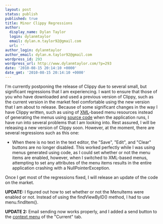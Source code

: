 ```yaml
---
layout: post
status: publish
published: true
title: Minor Clippy Regressions
author:
  display_name: Dylan Taylor
  login: dylanmtaylor
  email: dylan.m.taylor92@gmail.com
  url: ''
author_login: dylanmtaylor
author_email: dylan.m.taylor92@gmail.com
wordpress_id: 293
wordpress_url: http://www.dylanmtaylor.com/?p=293
date: '2010-08-15 20:14:10 +0000'
date_gmt: '2010-08-15 20:14:10 +0000'
---
```

<p>I'm currently postponing the release of Clippy due to several small, but significant regressions that I am experiencing. I want to ensure that those of you who have downloaded and used a previous version of Clippy, such as the current version in the market feel comfortable using the new version that I am about to release. Because of some significant changes in the way I have Clippy written, such as using of <a class="zem_slink" title="XML" rel="wikipedia" href="http://en.wikipedia.org/wiki/XML">XML</a>-based menu resources instead of generating the menus using <a class="zem_slink" title="Source code" rel="wikipedia" href="http://en.wikipedia.org/wiki/Source_code">source code</a> when the application runs, I have run into several problems that I am looking into. Rest assured, I will be releasing a new version of Clippy soon. However, at the moment, there are several regressions such as this one:</p>
<ul>
<li>When there is no text in the text editor, the "Save", "Edit", and "Clear" buttons are no longer disabled. This worked perfectly while I was using menus generated using code, as I could set whether or not the menu items are enabled, however, when I switched to XML-based menus, attempting to set any attributes of the menu items results in the entire application crashing with a NullPointerException.</li>
</ul>
<p>Once I get most of the regressions fixed, I will release an update of the code on the market.</p>
<p><strong>UPDATE:</strong> I figured out how to set whether or not the MenuItems were enabled or not. Instead of using the findViewByID() method, I had to use menu.findItem().</p>
<p><strong>UPDATE 2:</strong> Email sending now works properly, and I added a send button to the <a class="zem_slink" title="Context menu" rel="wikipedia" href="http://en.wikipedia.org/wiki/Context_menu">context menu</a> of the "Current" tab.</p>
